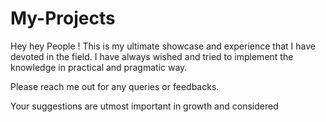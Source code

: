 # My-Projects


Hey hey People !
This is my ultimate showcase and experience that I have devoted in the field. I have always wished and tried to implement the knowledge in practical and pragmatic way.

Please reach me out for any queries or feedbacks.

Your suggestions are utmost important in growth and considered
